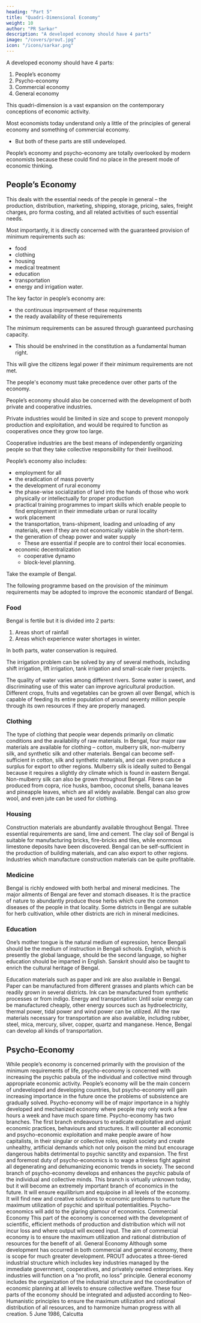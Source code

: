 ```yaml
---
heading: "Part 5"
title: "Quadri-Dimensional Economy"
weight: 10
author: "PR Sarkar"
description: "A developed economy should have 4 parts"
image: "/covers/prout.jpg"
icon: "/icons/sarkar.png"
---
```



A developed economy should have 4 parts:

1. People’s economy
2. Psycho-economy
3. Commercial economy
4. General economy

This quadri-dimension is a vast expansion on the contemporary conceptions of economic activity.

Most economists today understand only a little of the principles of general economy and something of commercial economy. 
- But both of these parts are still undeveloped. 

People’s economy and psycho-economy are totally overlooked by modern economists because these could find no place in the present mode of economic thinking.

## People’s Economy

This deals with the essential needs of the people in general
 – the production, distribution, marketing, shipping, storage, pricing, sales, freight charges, pro forma costing, and all related activities of such essential needs. 

 Most importantly, it is directly concerned with the guaranteed provision of minimum requirements such as:
 - food
 - clothing
 - housing
 - medical treatment
 - education
 - transportation
 - energy and irrigation water. 

The key factor in people’s economy are:
- the continuous improvement of these requirements 
- the ready availability of these requirements 

The minimum requirements can be assured through guaranteed purchasing capacity. 
- This should be enshrined in the constitution as a fundamental human right.

This will give the citizens legal power if their minimum requirements are not met. 

The people's economy <!-- will deal with minimum requirements and people’s subsistence problems, it --> must take precedence over other parts of the economy.

People’s economy should also be concerned with the development of both private and cooperative industries. 

Private industries would be limited in size and scope to prevent monopoly production and exploitation, and would be required to function as cooperatives once they grow too large. 

Cooperative industries are the best means of independently organizing people so that they take collective responsibility for their livelihood.

People’s economy also includes:
- employment for all
- the eradication of mass poverty
- the development of rural economy
- the phase-wise socialization of land into the hands of those who work physically or intellectually for proper production
- practical training programmes to impart skills which enable people to find employment in their immediate urban or rural locality
- work placement
- the transportation, trans-shipment, loading and unloading of any materials, even if they are not economically viable in the short-term.
- the generation of cheap power and water supply
  - These are essential if people are to control their local economies.
- economic decentralization
  - cooperative dynamo
  - block-level planning.

Take the example of Bengal. 

The following programme based on the provision of the minimum requirements may be adopted to improve the economic standard of Bengal.

### Food

Bengal is fertile but it is divided into 2 parts:

1. Areas short of rainfall
2. Areas which experience water shortages in winter. 

In both parts, water conservation is required. 

The irrigation problem can be solved by any of several methods, including shift irrigation, lift irrigation, tank irrigation and small-scale river projects. 

The quality of water varies among different rivers. Some water is sweet, and discriminating use of this water can improve agricultural production. Different crops, fruits and vegetables can be grown all over Bengal, which is capable of feeding its entire population of around seventy million people through its own resources if they are properly managed.

### Clothing

The type of clothing that people wear depends primarily on climatic conditions and the availability of raw materials. In Bengal, four major raw materials are available for clothing – cotton, mulberry silk, non-mulberry silk, and synthetic silk and other materials. Bengal can become self-sufficient in cotton, silk and synthetic materials, and can even produce a surplus for export to other regions. Mulberry silk is ideally suited to Bengal because it requires a slightly dry climate which is found in eastern Bengal. Non-mulberry silk can also be grown throughout Bengal. Fibres can be produced from copra, rice husks, bamboo, coconut shells, banana leaves and pineapple leaves, which are all widely available. Bengal can also grow wool, and even jute can be used for clothing.

### Housing

Construction materials are abundantly available throughout Bengal. Three essential requirements are sand, lime and cement. The clay soil of Bengal is suitable for manufacturing bricks, fire-bricks and tiles, while enormous limestone deposits have been discovered. Bengal can be self-sufficient in the production of building materials, and can also export to other regions. Industries which manufacture construction materials can be quite profitable.

### Medicine

Bengal is richly endowed with both herbal and mineral medicines. The major ailments of Bengal are fever and stomach diseases. It is the practice of nature to abundantly produce those herbs which cure the common diseases of the people in that locality. Some districts in Bengal are suitable for herb cultivation, while other districts are rich in mineral medicines.

### Education

One’s mother tongue is the natural medium of expression, hence Bengali should be the medium of instruction in Bengali schools. English, which is presently the global language, should be the second language, so higher education should be imparted in English. Sanskrit should also be taught to enrich the cultural heritage of Bengal.

Education materials such as paper and ink are also available in Bengal. Paper can be manufactured from different grasses and plants which can be readily grown in several districts. Ink can be manufactured from synthetic processes or from indigo.
Energy and transportation: Until solar energy can be manufactured cheaply, other energy sources such as hydroelectricity, thermal power, tidal power and wind power can be utilized. All the raw materials necessary for transportation are also available, including rubber, steel, mica, mercury, silver, copper, quartz and manganese. Hence, Bengal can develop all kinds of transportation.


## Psycho-Economy

While people’s economy is concerned primarily with the provision of the minimum requirements of life, psycho-economy is concerned with increasing the psychic pabula of the individual and collective mind through appropriate economic activity. People’s economy will be the main concern of undeveloped and developing countries, but psycho-economy will gain increasing importance in the future once the problems of subsistence are gradually solved. Psycho-economy will be of major importance in a highly developed and mechanized economy where people may only work a few hours a week and have much spare time.
Psycho-economy has two branches. The first branch endeavours to eradicate exploitative and unjust economic practices, behaviours and structures. It will counter all economic and psycho-economic exploitation and make people aware of how capitalists, in their singular or collective roles, exploit society and create unhealthy, artificial demands which not only poison the mind but encourage dangerous habits detrimental to psychic sanctity and expansion. The first and foremost duty of psycho-economics is to wage a tireless fight against all degenerating and dehumanizing economic trends in society.
The second branch of psycho-economy develops and enhances the psychic pabula of the individual and collective minds. This branch is virtually unknown today, but it will become an extremely important branch of economics in the future. It will ensure equilibrium and equipoise in all levels of the economy. It will find new and creative solutions to economic problems to nurture the maximum utilization of psychic and spiritual potentialities. Psycho-economics will add to the glaring glamour of economics.
Commercial Economy
This part of the economy is concerned with the development of scientific, efficient methods of production and distribution which will not incur loss and where output will exceed input. The aim of commercial economy is to ensure the maximum utilization and rational distribution of resources for the benefit of all.
General Economy
Although some development has occurred in both commercial and general economy, there is scope for much greater development.
PROUT advocates a three-tiered industrial structure which includes key industries managed by the immediate government, cooperatives, and privately owned enterprises. Key industries will function on a “no profit, no loss” principle. General economy includes the organization of the industrial structure and the coordination of economic planning at all levels to ensure collective welfare.
These four parts of the economy should be integrated and adjusted according to Neo-Humanistic principles to ensure the maximum utilization and rational distribution of all resources, and to harmonize human progress with all creation.
5 June 1986, Calcutta

<!-- Published in: 
A Few Problems Solved Part 7
Prout in a Nutshell Part 12 [a compilation]
Proutist Economics [a compilation]
Chapter 6Previous chapter: Quadri-Dimensional EconomyNext chapter: Keep Money Rolling -- Section BBeginning of book	Prout in a Nutshell Part 12 [a compilation]
Keep Money Rolling – Section A
Published in: 
Prout in a Nutshell Part 12 [a compilation]
Proutist Economics [a compilation]
Notes:
Shabda Cayaniká Part 4
 -->

